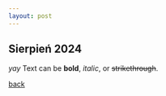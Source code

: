 ```yaml
---
layout: post
---
```


## Sierpień 2024

_yay_
Text can be **bold**, _italic_, or ~~strikethrough~~.

[back](./)

